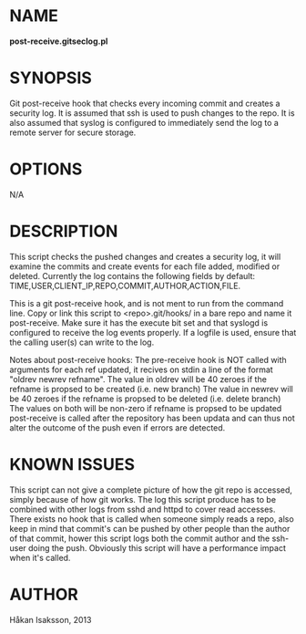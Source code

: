 # NAME

**post-receive.gitseclog.pl**

# SYNOPSIS

Git post-receive hook that checks every incoming commit and creates a security log.
It is assumed that ssh is used to push changes to the repo. It is also assumed that syslog is configured to immediately send the log to a remote server for secure storage.

# OPTIONS

N/A

# DESCRIPTION

This script checks the pushed changes and creates a security log, it will examine the commits and create events for each file added, modified or deleted. Currently the log contains the following fields by default: TIME,USER,CLIENT\_IP,REPO,COMMIT,AUTHOR,ACTION,FILE.

This is a git post-receive hook, and is not ment to run from the command line.
Copy or link this script to &lt;repo>.git/hooks/ in a bare repo and name it post-receive.
Make sure it has the execute bit set and that syslogd is configured to receive the log events properly.
If a logfile is used, ensure that the calling user(s) can write to the log.

Notes about post-receive hooks:
The pre-receive hook is NOT called with arguments for each ref updated,
it recives on stdin a line of the format "oldrev newrev refname".
The value in oldrev will be 40 zeroes if the refname is propsed to be created (i.e. new branch)
The value in newrev will be 40 zeroes if the refname is propsed to be deleted (i.e. delete branch)
The values on both will be non-zero if refname is propsed to be updated
post-receive is called after the repository has been updata and can thus not alter the outcome of the push even if errors are detected.

# KNOWN ISSUES

This script can not give a complete picture of how the git repo is accessed, simply because of how git works. The log this script produce has to be combined with other logs from sshd and httpd to cover read accesses. There exists no hook that is called when someone simply reads a repo, also keep in mind that commit's can be pushed by other people than the author of that commit, hower this script logs both the commit author and the ssh-user doing the push. Obviously this script will have a performance impact when it's called.

# AUTHOR

Håkan Isaksson, 2013

